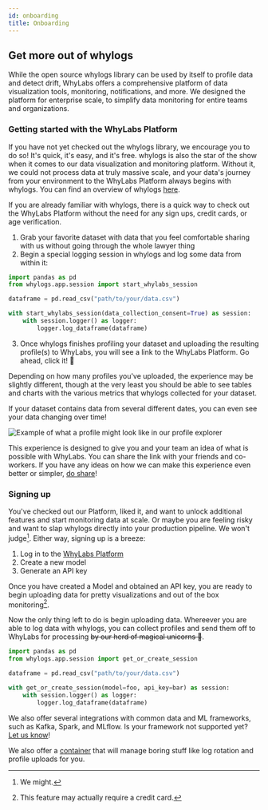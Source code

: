 ```yaml
---
id: onboarding
title: Onboarding
---
```


## Get more out of whylogs

While the open source whylogs library can be used by itself to profile data and detect drift, WhyLabs offers a comprehensive platform of data visualization tools, monitoring, notifications, and more. We designed the platform for enterprise scale, to simplify data monitoring for entire teams and organizations.

### Getting started with the WhyLabs Platform

If you have not yet checked out the whylogs library, we encourage you to do so! It's quick, it's easy, and it's free. whylogs is also the star of the show when it comes to our data visualization and monitoring platform. Without it, we could not process data at truly massive scale, and your data's journey from your environment to the WhyLabs Platform always begins with whylogs. You can find an overview of whylogs [here](/concepts).

If you are already familiar with whylogs, there is a quick way to check out the WhyLabs Platform without the need for any sign ups, credit cards, or age verification.

1. Grab your favorite dataset with data that you feel comfortable sharing with us without going through the whole lawyer thing
2. Begin a special logging session in whylogs and log some data from within it:

```python
import pandas as pd
from whylogs.app.session import start_whylabs_session

dataframe = pd.read_csv("path/to/your/data.csv")

with start_whylabs_session(data_collection_consent=True) as session:
    with session.logger() as logger:
        logger.log_dataframe(dataframe)
```

3. Once whylogs finishes profiling your dataset and uploading the resulting profile(s) to WhyLabs, you will see a link to the WhyLabs Platform. Go ahead, click it! 🙂

Depending on how many profiles you've uploaded, the experience may be slightly different, though at the very least you should be able to see tables and charts with the various metrics that whylogs collected for your dataset.

If your dataset contains data from several different dates, you can even see your data changing over time!

![Example of what a profile might look like in our profile explorer](/img/single-profile-view.jpeg "Profile viewer")

This experience is designed to give you and your team an idea of what is possible with WhyLabs. You can share the link with your friends and co-workers. If you have any ideas on how we can make this experience even better or simpler, [do share](https://whylabs.ai/contact-us)!

### Signing up

You've checked out our Platform, liked it, and want to unlock additional features and start monitoring data at scale. Or maybe you are feeling risky and want to slap whylogs directly into your production pipeline. We won't judge[^1]. Either way, signing up is a breeze:

[^1]: We might.

1. Log in to the [WhyLabs Platform](https://hub.whylabsapp.com)
2. Create a new model
3. Generate an API key

Once you have created a Model and obtained an API key, you are ready to begin uploading data for pretty visualizations and out of the box monitoring[^2].

[^2]: This feature may actually require a credit card.

Now the only thing left to do is begin uploading data. Whereever you are able to log data with whylogs, you can collect profiles and send them off to WhyLabs for processing ~~by our herd of magical unicorns 🦄~~.

```python
import pandas as pd
from whylogs.app.session import get_or_create_session

dataframe = pd.read_csv("path/to/your/data.csv")

with get_or_create_session(model=foo, api_key=bar) as session:
    with session.logger() as logger:
        logger.log_dataframe(dataframe)
```

We also offer several integrations with common data and ML frameworks, such as Kafka, Spark, and MLflow. Is your framework not supported yet? [Let us know](https://whylabs.ai/contact-us)!

We also offer a [container](/integrations-rest-container) that will manage boring stuff like log rotation and profile uploads for you.
